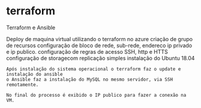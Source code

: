 # terraform
 Terraform e Ansible

 Deploy de maquina virtual utilizando o terraform no azure
    criação de grupo de recursos
    configuração de bloco de rede, sub-rede, endereco ip privado e ip publico.
    configuração de regras de acesso SSH, http e HTTS
    configuração de storagecom replicação simples
    instalação do Ubuntu 18.04

    Após instalação do sistema operacional o terraform faz o update e instalação do ansible
    o Ansible faz a instalação do MySQL no mesmo servidor, via SSH remotamente.

    No final do processo é exibido o IP publico para fazer a conexão na VM.
